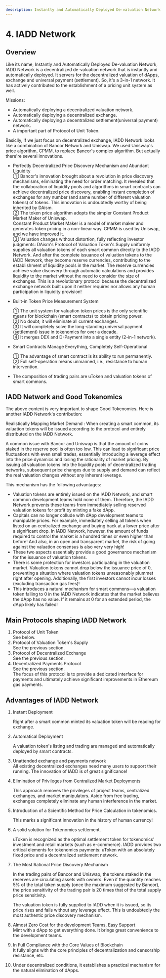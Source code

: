 ```yaml
---
description: Instantly and Automatically Deployed De-valuation Network
---
```


# 4. IADD Network

## Overview

Like its name, Instantly and Automatically Deployed De-valuation Network, IADD Network is a decentralized de-valuation network that is instantly and automatically deployed.  It servers for the decentralized valuation of dApps, exchange and universal payment (settlement). So, it's a 3-in-1 network. It has actively contributed to the establishment of a pricing unit system as well.

Missions:

* Automatically deploying a decentralized valuation network.
* Automatically deploying a decentralized exchange.
* Automatically deploying a decentralized settlement(universal payment) network.
* A important part of Protocol of Unit Token.

Basiclly, if we just focus on decentralized exchange, IADD Network looks like a combination of Bancor Network and Uniswap. We used Uniswap's price algorithm, CPMM, to replace Bancor's complex algorithm. But actually there're several innovations.

* Perfectly Decentralized Price Discovery Mechanism and Abundant Liquidity\
  ① Bancor's innovation brought about a revolution in price discovery mechanisms, eliminating the need for order matching. It revealed that the collaboration of liquidity pools and algorithms in smart contracts can achieve decentralized price discovery, enabling instant completion of exchanges for any number (and same number of different valuation tokens) of tokens. This innovation is undoubtedly worthy of being inherited by DAism.\
  ② The token price algorithm adopts the simpler Constant Product Market Maker of Uniswap.\
  Constant Product Market Maker is a model of market maker and generates token pricing in a non-linear way. CPMM is used by Uniswap, and we have improved it.\
  ③ Valuation changes without distortion, fully reflecting investor judgments: DAism's Protocol of Valuation Token's Supply uniformly supplies all valuation tokens of each smart common directly to the IADD Network. And after the complete issuance of valuation tokens to the IADD Network, they become reserve currencies, contributing to the establishment of liquidity pools in the market. The reserve currencies achieve value discovery through automatic calculations and provides liquidity to the market without the need to consider the size of exchanges. This is a revolutionary protocol because the decentralized exchange network built upon it neither requires nor allows any human participation in liquidity provision!
*   Built-in Token Price Measurement System

    ① The unit system for valuation token prices is the only scientific means for blockchain (smart contracts) to obtain pricing power.\
    ② No doubt; it will eliminate all current exchanges.\
    ③ It will completely solve the long-standing universal payment (settlement) issue in tokenomics for over a decade.\
    ④ It merges DEX and D-Payment into a single entity (2-in-1 network).
*   Smart Contracts Manage Everything, Completely Self-Operational

    ① The advantage of smart contract is its ability to run permanently.\
    ② Full self-operation means unmanned, i.e., resistance to human intervention.
* The composition of trading pairs are uToken and valuation tokens of smart commons.

## IADD Network and Good Tokenomics

The above content is very important to shape Good Tokenomics. Here is another IADD Network's contribution:

Realistically Mapping Market Demand : When creating a smart common, its valuation tokens will be issued according to the protocol and entirely distributed on the IADD Network.&#x20;

A common issue with Bancor and Uniswap is that the amount of coins staked in the reserve pool is often too low. This can lead to significant price fluctuations with even small trades, essentially introducing a leverage effect into the price dynamics and losing the rationality of market pricing. By issuing all valuation tokens into the liquidity pools of decentralized trading networks, subsequent price changes due to supply and demand can reflect the real valuation changes without any inherent leverage.

This mechanism has the following advantages:

* Valuation tokens are entirely issued on the IADD Network, and smart common development teams hold none of them. Therefore, the IADD Network prevents these teams from immediately selling reserved valuation tokens for profit by minting a fake dApp.
* Capitals can no longer collude with dApp development teams to manipulate prices. For example, immediately selling all tokens when listed on an centralized exchange and buying back at a lower price after a significant drop. In IADD Network, however, the amount of funds required to control the market is a hundred times or even higher than before! And also, in an open and transparent market, the risk of going against the valuation consensus is also very very high!
* These two aspects essentially provide a good governance mechanism for the issuance of valuation tokens.
* There is some protection for investors participating in the valuation market. Valuation tokens cannot drop below the issuance price of 0, preventing a situation where valuation tokens unreasonably plummet right after opening. Additionally, the first investors cannot incur losses (excluding transaction gas fees)!
* This introduces a natural mechanism for smart commons—a valuation token falling to 0 in the IADD Network indicates that the market believes the dApp has no value. If it remains at 0 for an extended period, the dApp likely has failed!

## Main Protocols shaping IADD Network

1. Protocol of Unit Token\
   See below.
2. Protocol of Valuation Token's Supply\
   See the previous section.
3. Protocol of Decentralized Exchange\
   See the previous section.
4. Decentralized Payments Protocol\
   See the previous section.\
   The focus of this protocol is to provide a dedicated interface for payments and ultimately achieve significant improvements in Ethereum gas payments.

## Advantages of IADD Network

1.  Instant Deployment

    Right after a smart common minted its valuation token will be reading for exchange.
2.  Automatical Deployment

    A valuation token's listing and trading are managed and automatically deployed by smart contracts.&#x20;
3. Unattended exchange and payments network\
   All existing decentralized exchanges need many users to support their running. The innovation of IADD is of great significance!
4.  Elimination of Privileges from Centralized Market Deployments

    This approach removes the privileges of project teams, centralized exchanges, and market manipulators. Aside from free trading, exchanges completely eliminate any human interference in the market.
5.  Introduction of a Scientific Method for Price Calculation in tokenomics.

    This marks a significant innovation in the history of human currency!
6.  A solid solution for Tokenomics settlement.

    uToken is recognized as the optimal settlement token for tokenomics' investment and retail markets (such as e-commerce). IADD provides two critical elements for tokenomics payments: uToken with an absolutely fixed price and a decentralized settlement network.
7.  The Most Rational Price Discovery Mechanism

    In the trading pairs of Bancor and Uniswap, the tokens staked in the reserves are circulating assets with owners. Even if the quantity reaches 5% of the total token supply (once the maximum suggested by Bancor), the price sensitivity of the trading pair is 20 times that of the total supply price sensitivity.

    The valuation token is fully supplied to IADD when it is issued, so its price rises and falls without any leverage effect. This is undoubtedly the most authentic price discovery mechanism.
8. Almost Zero Cost for the development Teams, Easy Support\
   Mint with a dApp to get everything done. It brings great convenience to the development teams.
9. In Full Compliance with the Core Values of Blockchain\
   It fully aligns with the core principles of decentralization and censorship resistance, etc.
10. Under decentralized conditions, it establishes a practical mechanism for the natural elimination of dApps.
